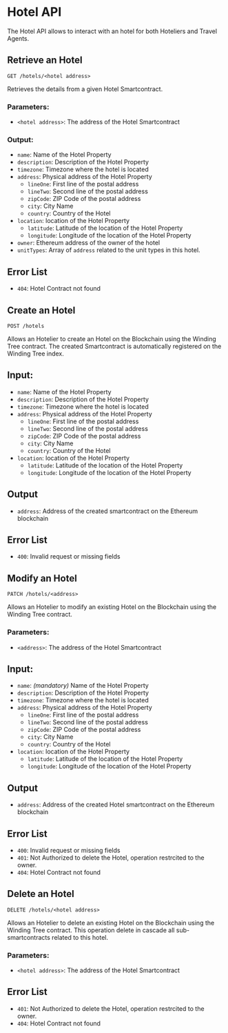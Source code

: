 # Hotel API
The Hotel API allows to interact with an hotel for both Hoteliers and Travel Agents.


## Retrieve an Hotel
`GET /hotels/<hotel address>`

Retrieves the details from a given Hotel Smartcontract.

### Parameters:
* `<hotel address>`: The address of the Hotel Smartcontract 

### Output:
* `name`: Name of the Hotel Property 
* `description`: Description of the Hotel Property
* `timezone`: Timezone where the hotel is located
* `address`: Physical address of the Hotel Property
  * `lineOne`: First line of the postal address
  * `lineTwo`: Second line of the postal address
  * `zipCode`: ZIP Code of the postal address
  * `city`: City Name
  * `country`: Country of the Hotel
* `location`: location of the Hotel Property
  * `latitude`: Latitude of the location of the Hotel Property
  * `longitude`: Longitude of the location of the Hotel Property
* `owner`: Ethereum address of the owner of the hotel
* `unitTypes`: Array of `address` related to the unit types in this hotel.

## Error List
* `404`: Hotel Contract not found


## Create an Hotel
`POST /hotels`

Allows an Hotelier to create an Hotel on the Blockchain using the Winding Tree contract. The created Smartcontract is automatically registered on the Winding Tree index.


## Input:
* `name`: Name of the Hotel Property
* `description`: Description of the Hotel Property
* `timezone`: Timezone where the hotel is located
* `address`: Physical address of the Hotel Property
  * `lineOne`: First line of the postal address
  * `lineTwo`: Second line of the postal address
  * `zipCode`: ZIP Code of the postal address
  * `city`: City Name
  * `country`: Country of the Hotel
* `location`: location of the Hotel Property
  * `latitude`: Latitude of the location of the Hotel Property
  * `longitude`: Longitude of the location of the Hotel Property

## Output
* `address`: Address of the created smartcontract on the Ethereum blockchain

## Error List
* `400`: Invalid request or missing fields

## Modify an Hotel
`PATCH /hotels/<address>`

Allows an Hotelier to modify an existing Hotel on the Blockchain using the Winding Tree contract.

### Parameters:
* `<address>`: The address of the Hotel Smartcontract 

## Input:
* `name`: _(mandatory)_ Name of the Hotel Property
* `description`: Description of the Hotel Property
* `timezone`: Timezone where the hotel is located
* `address`: Physical address of the Hotel Property
  * `lineOne`: First line of the postal address
  * `lineTwo`: Second line of the postal address
  * `zipCode`: ZIP Code of the postal address
  * `city`: City Name
  * `country`: Country of the Hotel
* `location`: location of the Hotel Property
  * `latitude`: Latitude of the location of the Hotel Property
  * `longitude`: Longitude of the location of the Hotel Property

## Output
* `address`: Address of the created Hotel smartcontract on the Ethereum blockchain

## Error List
* `400`: Invalid request or missing fields
* `401`: Not Authorized to delete the Hotel, operation restrcited to the owner.
* `404`: Hotel Contract not found

## Delete an Hotel
`DELETE /hotels/<hotel address>`

Allows an Hotelier to delete an existing Hotel on the Blockchain using the Winding Tree contract. This operation delete in cascade all sub-smartcontracts related to this hotel.

### Parameters:
* `<hotel address>`: The address of the Hotel Smartcontract 


## Error List
* `401`: Not Authorized to delete the Hotel, operation restrcited to the owner.
* `404`: Hotel Contract not found